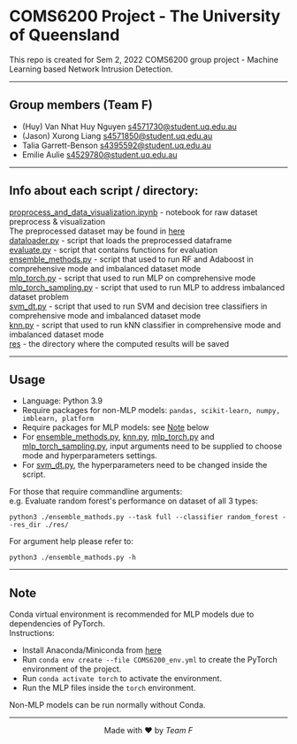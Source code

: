 # COMS6200 Project - The University of Queensland

This repo is created for Sem 2, 2022 COMS6200 group project - Machine Learning based Network Intrusion Detection.

***

## Group members (Team F)
<ul>
    <li>(Huy) Van Nhat Huy Nguyen <a href="mailto:s4571730@student.uq.edu.au">s4571730@student.uq.edu.au</a></li>
    <li>(Jason) Xurong Liang <a href="mailto:s4571850@student.uq.edu.au">s4571850@student.uq.edu.au</a></li>
    <li>Talia Garrett-Benson <a href="mailto:s4395592@student.uq.edu.au">s4395592@student.uq.edu.au</a> </li>
    <li>Emilie Aulie <a href="mailto:s4529780@student.uq.edu.au">s4529780@student.uq.edu.au</a> </li>
</ul>

***

## Info about each script / directory:
[proprocess_and_data_visualization.ipynb](./proprocess_and_data_visualization.ipynb) - notebook for raw dataset preprocess & visualization\
The preprocessed dataset may be found in [here](https://drive.google.com/drive/folders/1cnvofUhz84pMR0SztvfOYzIcpq1sR2VT?usp=sharing)\
[dataloader.py](./dataloader.py) - script that loads the preprocessed dataframe\
[evaluate.py](./evaluate.py) - script that contains functions for evaluation\
[ensemble_methods.py](./ensemble_methods.py) - script that used to run RF and Adaboost in comprehensive mode and imbalanced dataset mode\
[mlp_torch.py](./mlp_torch.py) - script that used to run MLP on comprehensive mode\
[mlp_torch_sampling.py](./mlp_torch_sampling.py) - script that used to run MLP to address imbalanced dataset problem\
[svm_dt.py](./svm_dt.py) - script that used to run SVM and decision tree classifiers in comprehensive mode and imbalanced dataset mode\
[knn.py](./knn.py) - script that used to run kNN classifier in comprehensive mode and imbalanced dataset mode\
[res](./res) - the directory where the computed results will be saved

***

## Usage
- Language: Python 3.9
- Require packages for non-MLP models: `pandas, scikit-learn, numpy, imblearn, platform`
- Require packages for MLP models: see [Note](#note) below
- For [ensemble_methods.py](./ensemble_methods.py), [knn.py](./knn.py), [mlp_torch.py](./mlp_torch.py) and [mlp_torch_sampling.py](./mlp_torch_sampling.py), input arguments need to be supplied to choose mode and hyperparameters settings.
- For [svm_dt.py](./svm_dt.py), the hyperparameters need to be changed inside the script.

<!-- <ul>
    <li>For <a href="./ensemble_methods.py">ensemble_methods.py</a>,
<a href="./mlp_torch.py">mlp_torch.py</a> and <a href="./mlp_torch_sampling.py">mlp_torch_sampling.py</a>,
input arguments need to be supplied to choose mode and hyperparam settings.
    </li>
    <li>For <a href="./knn.py">knn.py</a> and  <a href="./svm_dt.py">svm_dt.py</a>,
    the hyperparameters need to be changed inside the script.
    </li>
</ul> -->

For those that require commandline arguments:\
e.g. Evaluate random forest's performance on dataset of all 3 types:
```shell
python3 ./ensemble_mathods.py --task full --classifier random_forest --res_dir ./res/
```
For argument help please refer to:
```shell
python3 ./ensemble_mathods.py -h
```

***

## Note
Conda virtual environment is recommended for MLP models due to dependencies of PyTorch. \
Instructions:
- Install Anaconda/Miniconda from [here](https://conda.io/projects/conda/en/latest/user-guide/install/download.html)
- Run `conda env create --file COMS6200_env.yml` to 
create the PyTorch environment of the project.
- Run `conda activate torch` to activate the environment.
- Run the MLP files inside the `torch` environment. 

Non-MLP models can be run normally without Conda.

***
<p align="center">Made with ❤ by <em>Team F</em></p>
